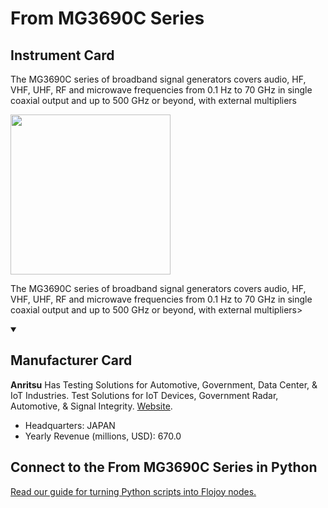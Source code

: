 
# From MG3690C Series

## Instrument Card

<div className="flex">

<div>

The MG3690C series of broadband signal generators covers audio, HF, VHF, UHF, RF and microwave frequencies from 0.1 Hz to 70 GHz in single coaxial output and up to 500 GHz or beyond, with external multipliers

</div>

<img width="256" src="https://v5.airtableusercontent.com/v1/19/19/1691539200000/bhRM3pIBWvfdzj-LM1ImeQ/Oa76S80R0gLZ_Pv9i_ZlolkZ8jM9-1r1quEGkThLRqrhbfMwZNGuGcQAnaYlf3eZvuwzlnwaQ57EOKdpd2uhgFXfa2a_lTLXca_CINSuPCY/O0cL8iCWEiLP2SEtMP4nZHER5U0QyXOA3NQS7Z5HMyE"/>

</div>

The MG3690C series of broadband signal generators covers audio, HF, VHF, UHF, RF and microwave frequencies from 0.1 Hz to 70 GHz in single coaxial output and up to 500 GHz or beyond, with external multipliers>

<details open>
<summary><h2>Manufacturer Card</h2></summary>

**Anritsu** Has Testing Solutions for Automotive, Government, Data Center, & IoT Industries. Test Solutions for IoT Devices, Government Radar, Automotive, & Signal Integrity. <a href="https://www.anritsu.com/en-us/">Website</a>.

<ul>
  <li>Headquarters: JAPAN</li>
  <li>Yearly Revenue (millions, USD): 670.0</li>
</ul>
</details>

## Connect to the From MG3690C Series in Python

[Read our guide for turning Python scripts into Flojoy nodes.](https://docs.flojoy.ai/custom-nodes/creating-custom-node/)


